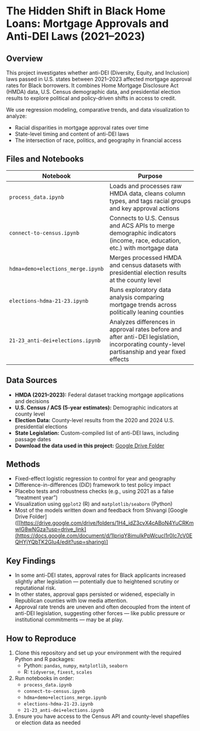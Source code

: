 # The Hidden Shift in Black Home Loans: Mortgage Approvals and Anti-DEI Laws (2021–2023)

## Overview

This project investigates whether anti-DEI (Diversity, Equity, and Inclusion) laws passed in U.S. states between 2021–2023 affected mortgage approval rates for Black borrowers. It combines Home Mortgage Disclosure Act (HMDA) data, U.S. Census demographic data, and presidential election results to explore political and policy-driven shifts in access to credit.

We use regression modeling, comparative trends, and data visualization to analyze:
- Racial disparities in mortgage approval rates over time
- State-level timing and content of anti-DEI laws
- The intersection of race, politics, and geography in financial access

## Files and Notebooks

| Notebook | Purpose |
|----------|---------|
| `process_data.ipynb` | Loads and processes raw HMDA data, cleans column types, and tags racial groups and key approval actions |
| `connect-to-census.ipynb` | Connects to U.S. Census and ACS APIs to merge demographic indicators (income, race, education, etc.) with mortgage data |
| `hdma+demo+elections_merge.ipynb` | Merges processed HMDA and census datasets with presidential election results at the county level |
| `elections-hdma-21-23.ipynb` | Runs exploratory data analysis comparing mortgage trends across politically leaning counties |
| `21-23_anti-dei+elections.ipynb` | Analyzes differences in approval rates before and after anti-DEI legislation, incorporating county-level partisanship and year fixed effects |

## Data Sources

- **HMDA (2021–2023):** Federal dataset tracking mortgage applications and decisions  
- **U.S. Census / ACS (5-year estimates):** Demographic indicators at county level  
- **Election Data:** County-level results from the 2020 and 2024 U.S. presidential elections  
- **State Legislation:** Custom-compiled list of anti-DEI laws, including passage dates  
- **Download the data used in this project:** [Google Drive Folder](https://drive.google.com/drive/folders/1H4_idZ3cvX4cABoN4YuCRKmwIG8wNGza?usp=drive_link)

## Methods

- Fixed-effect logistic regression to control for year and geography
- Difference-in-differences (DiD) framework to test policy impact
- Placebo tests and robustness checks (e.g., using 2021 as a false “treatment year”)
- Visualization using `ggplot2` (R) and `matplotlib/seaborn` (Python)
- Most of the models written down and feedback from Shivangi [Google Drive Folder]([[https://drive.google.com/drive/folders/1H4_idZ3cvX4cABoN4YuCRKmwIG8wNGza?usp=drive_link](https://docs.google.com/document/d/1lpriqY8imuIkPpWcucl1r0Ic7cV0EQHYjYQbTK2GIu4/edit?usp=sharing)]

## Key Findings

- In some anti-DEI states, approval rates for Black applicants increased slightly after legislation — potentially due to heightened scrutiny or reputational risk.
- In other states, approval gaps persisted or widened, especially in Republican counties with low media attention.
- Approval rate trends are uneven and often decoupled from the intent of anti-DEI legislation, suggesting other forces — like public pressure or institutional commitments — may be at play.

## How to Reproduce

1. Clone this repository and set up your environment with the required Python and R packages:
    - Python: `pandas`, `numpy`, `matplotlib`, `seaborn`
    - R: `tidyverse`, `fixest`, `scales`
2. Run notebooks in order:
    - `process_data.ipynb`
    - `connect-to-census.ipynb`
    - `hdma+demo+elections_merge.ipynb`
    - `elections-hdma-21-23.ipynb`
    - `21-23_anti-dei+elections.ipynb`
3. Ensure you have access to the Census API and county-level shapefiles or election data as needed
